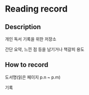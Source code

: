 # Reading record

## Description
개인 독서 기록을 위한 저장소

간단 요약, 느낀 점 등을 남기거나 책갈피 용도

## How to record
도서명(읽은 페이지 p.n ~ p.m)

기록
